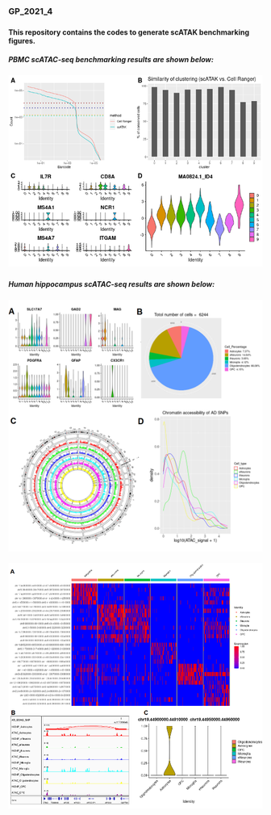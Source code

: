 ### GP_2021_4
#####
#### This repository contains the codes to generate scATAK benchmarking figures.
##### PBMC scATAC-seq benchmarking results are shown below:
![Figure not found](Figure2.png)
####
####
#####
##### Human hippocampus scATAC-seq results are shown below:
![Figure not found](Figure3.png)
####
![Figure not found](Figure4.png)
####
